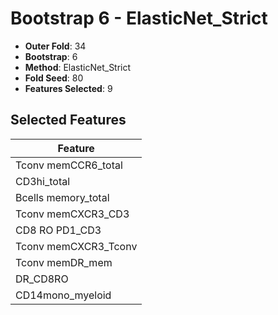 # Bootstrap 6 - ElasticNet_Strict

- **Outer Fold**: 34
- **Bootstrap**: 6
- **Method**: ElasticNet_Strict
- **Fold Seed**: 80
- **Features Selected**: 9

## Selected Features

| Feature |
|---------|
| Tconv memCCR6_total |
| CD3hi_total |
| Bcells memory_total |
| Tconv memCXCR3_CD3 |
| CD8 RO PD1_CD3 |
| Tconv memCXCR3_Tconv |
| Tconv memDR_mem |
| DR_CD8RO |
| CD14mono_myeloid |
